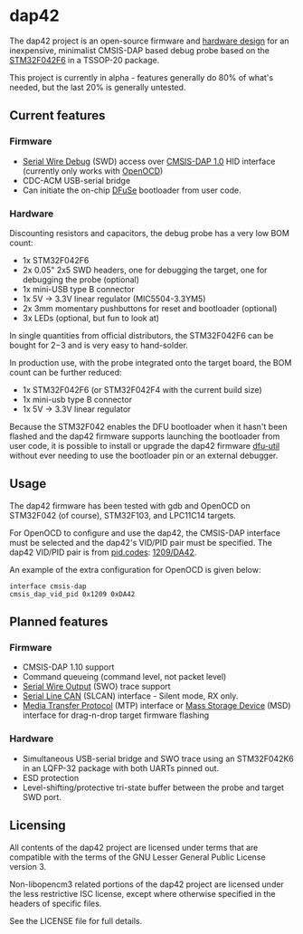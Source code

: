 # dap42
The dap42 project is an open-source firmware and [hardware design](https://github.com/devanlai/dap42-hardware) for an inexpensive, minimalist CMSIS-DAP based debug probe based on the [STM32F042F6](http://www.st.com/web/catalog/mmc/FM141/SC1169/SS1574/LN1823/PF259617) in a TSSOP-20 package.

This project is currently in alpha - features generally do 80% of what's needed, but the last 20% is generally untested.

## Current features
### Firmware
* [Serial Wire Debug](http://www.arm.com/products/system-ip/debug-trace/coresight-soc-components/serial-wire-debug.php) (SWD) access over [CMSIS-DAP 1.0](http://www.arm.com/products/processors/cortex-m/cortex-microcontroller-software-interface-standard.php) HID interface (currently only works with [OpenOCD](http://openocd.org))
* CDC-ACM USB-serial bridge
* Can initiate the on-chip [DFuSe](http://dfu-util.sourceforge.net/dfuse.html) bootloader from user code.

### Hardware
Discounting resistors and capacitors, the debug probe has a very low BOM count:
* 1x STM32F042F6
* 2x 0.05" 2x5 SWD headers, one for debugging the target, one for debugging the probe (optional)
* 1x mini-USB type B connector
* 1x 5V -> 3.3V linear regulator (MIC5504-3.3YM5)
* 2x 3mm momentary pushbuttons for reset and bootloader (optional)
* 3x LEDs (optional, but fun to look at)

In single quantities from official distributors, the STM32F042F6 can be bought for $2-$3 and is very easy to hand-solder.

In production use, with the probe integrated onto the target board, the BOM count can be further reduced:
* 1x STM32F042F6 (or STM32F042F4 with the current build size)
* 1x mini-usb type B connector
* 1x 5V -> 3.3V linear regulator

Because the STM32F042 enables the DFU bootloader when it hasn't been flashed and the dap42 firmware supports launching the bootloader from user code, it is possible to install or upgrade the dap42 firmware [dfu-util](http://dfu-util.sourceforge.net/) without ever needing to use the bootloader pin or an external debugger.

## Usage
The dap42 firmware has been tested with gdb and OpenOCD on STM32F042 (of course), STM32F103, and LPC11C14 targets.

For OpenOCD to configure and use the dap42, the CMSIS-DAP interface must be selected and the dap42's VID/PID pair must be specified.
The dap42 VID/PID pair is from [pid.codes](http://pid.codes/): [1209/DA42](http://pid.codes/1209/DA42/).

An example of the extra configuration for OpenOCD is given below:

    interface cmsis-dap
    cmsis_dap_vid_pid 0x1209 0xDA42

## Planned features
### Firmware
* CMSIS-DAP 1.10 support
 * Command queueing (command level, not packet level)
 * [Serial Wire Output](http://infocenter.arm.com/help/index.jsp?topic=/com.arm.doc.ddi0314h/Chdfgefg.html) (SWO) trace support
* [Serial Line CAN](http://lxr.free-electrons.com/source/drivers/net/can/slcan.c) (SLCAN) interface - Silent mode, RX only.
* [Media Transfer Protocol](https://en.wikipedia.org/wiki/Media_Transfer_Protocol) (MTP) interface or [Mass Storage Device](https://en.wikipedia.org/wiki/USB_mass_storage_device_class) (MSD) interface for drag-n-drop target firmware flashing

### Hardware
* Simultaneous USB-serial bridge and SWO trace using an STM32F042K6 in an LQFP-32 package with both UARTs pinned out.
* ESD protection
* Level-shifting/protective tri-state buffer between the probe and target SWD port.

## Licensing
All contents of the dap42 project are licensed under terms that are compatible with the terms of the GNU Lesser General Public License version 3.

Non-libopencm3 related portions of the dap42 project are licensed under the less restrictive ISC license, except where otherwise specified in the headers of specific files.

See the LICENSE file for full details.